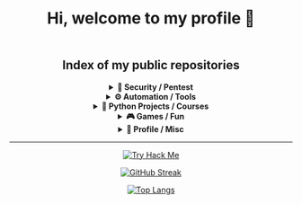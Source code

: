 <div align="center">

# Hi, welcome to my profile 👋

<img alt="Coding" width="1483" height="6" src="https://media.giphy.com/media/9JxkPTP3alOykb8PmQ/giphy.gif">

<br>

## Index of my public repositories

<details>
<summary><b>🔐 Security / Pentest</b></summary>

[documentations-of-pentest-devices](https://github.com/m1d0b4n/documentations-of-pentest-devices)  
[F0_Bad_USB](https://github.com/m1d0b4n/F0_Bad_USB)  
[F0_Mfkey32_dictionaries](https://github.com/m1d0b4n/F0_Mfkey32_dictionaries)  
[THM--Certificates](https://github.com/m1d0b4n/THM--Certificates)  
[TP_Audit_and_Sec_of_MedData](https://github.com/m1d0b4n/TP_Audit_and_Sec_of_MedData)  
[t3leserv](https://github.com/m1d0b4n/t3leserv)  
</details>

<details>
<summary><b>⚙️ Automation / Tools</b></summary>

[mouse_mover](https://github.com/m1d0b4n/mouse_mover)  
[Edusign-Notificator](https://github.com/m1d0b4n/Edusign-Notificator)  
</details>

<details>
<summary><b>🐍 Python Projects / Courses</b></summary>

[Projet_Python](https://github.com/m1d0b4n/Projet_Python)  
[Cours-de-Python](https://github.com/m1d0b4n/Cours-de-Python)  
</details>

<details>
<summary><b>🎮 Games / Fun</b></summary>

[SN4KE](https://github.com/m1d0b4n/SN4KE)  
[Pixel-Art](https://github.com/m1d0b4n/Pixel-Art)  
</details>

<details>
<summary><b>👤 Profile / Misc</b></summary>

[m1d0b4n](https://github.com/m1d0b4n/m1d0b4n)
</details>

---  
[![Try Hack Me](https://tryhackme-badges.s3.amazonaws.com/m1d0b4n.png?update=2)](https://tryhackme.com/r/p/m1d0b4n)

[![GitHub Streak](https://streak-stats.demolab.com?user=m1d0b4n&theme=chartreuse-dark&border_radius=15&date_format=j%2Fn%5B%2FY%5D&card_width=500&card_height=200)](https://git.io/streak-stats)

[![Top Langs](https://github-readme-stats.vercel.app/api/top-langs/?username=m1d0b4n&layout=donut-vertical)](https://github.com/anuraghazra/github-readme-stats)

<br>

<img alt="Coding" width="1483" height="6" src="https://media.giphy.com/media/9JxkPTP3alOykb8PmQ/giphy.gif">
